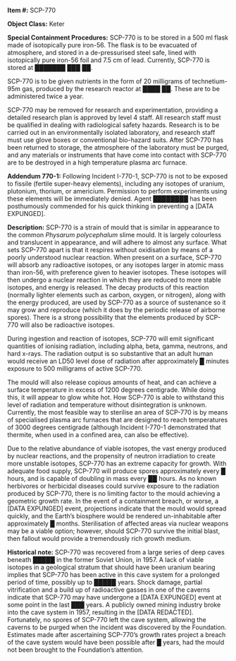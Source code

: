 **Item #:** SCP-770

**Object Class:** Keter

**Special Containment Procedures:** SCP-770 is to be stored in a 500 ml flask made of isotopically pure iron-56. The flask is to be evacuated of atmosphere, and stored in a de-pressurised steel safe, lined with isotopically pure iron-56 foil and 7.5 cm of lead. Currently, SCP-770 is stored at ███████ ███ ██.

SCP-770 is to be given nutrients in the form of 20 milligrams of technetium-95m gas, produced by the research reactor at ████ ██. These are to be administered twice a year.

SCP-770 may be removed for research and experimentation, providing a detailed research plan is approved by level 4 staff. All research staff must be qualified in dealing with radiological safety hazards. Research is to be carried out in an environmentally isolated laboratory, and research staff must use glove boxes or conventional bio-hazard suits. After SCP-770 has been returned to storage, the atmosphere of the laboratory must be purged, and any materials or instruments that have come into contact with SCP-770 are to be destroyed in a high temperature plasma arc furnace.

**Addendum 770-1:** Following Incident I-770-1, SCP-770 is not to be exposed to fissile (fertile super-heavy elements), including any isotopes of uranium, plutonium, thorium, or americium. Permission to perform experiments using these elements will be immediately denied. Agent ████████ has been posthumously commended for his quick thinking in preventing a \[DATA EXPUNGED\].

**Description:** SCP-770 is a strain of mould that is similar in appearance to the common _Physarum polycephalum_ slime mould. It is largely colourless and translucent in appearance, and will adhere to almost any surface. What sets SCP-770 apart is that it respires without oxidisation by means of a poorly understood nuclear reaction. When present on a surface, SCP-770 will absorb any radioactive isotopes, or any isotopes larger in atomic mass than iron-56, with preference given to heavier isotopes. These isotopes will then undergo a nuclear reaction in which they are reduced to more stable isotopes, and energy is released. The decay products of this reaction (normally lighter elements such as carbon, oxygen, or nitrogen), along with the energy produced, are used by SCP-770 as a source of sustenance so it may grow and reproduce (which it does by the periodic release of airborne spores). There is a strong possibility that the elements produced by SCP-770 will also be radioactive isotopes.

During ingestion and reaction of isotopes, SCP-770 will emit significant quantities of ionising radiation, including alpha, beta, gamma, neutrons, and hard x-rays. The radiation output is so substantive that an adult human would receive an LD50 level dose of radiation after approximately █ minutes exposure to 500 milligrams of active SCP-770.

The mould will also release copious amounts of heat, and can achieve a surface temperature in excess of 1200 degrees centigrade. While doing this, it will appear to glow white hot. How SCP-770 is able to withstand this level of radiation and temperature without disintegration is unknown. Currently, the most feasible way to sterilise an area of SCP-770 is by means of specialised plasma arc furnaces that are designed to reach temperatures of 3000 degrees centigrade (although Incident I-770-1 demonstrated that thermite, when used in a confined area, can also be effective).

Due to the relative abundance of viable isotopes, the vast energy produced by nuclear reactions, and the propensity of neutron irradiation to create more unstable isotopes, SCP-770 has an extreme capacity for growth. With adequate food supply, SCP-770 will produce spores approximately every █ hours, and is capable of doubling in mass every ██ hours. As no known herbivores or herbicidal diseases could survive exposure to the radiation produced by SCP-770, there is no limiting factor to the mould achieving a geometric growth rate. In the event of a containment breach, or worse, a \[DATA EXPUNGED\] event, projections indicate that the mould would spread quickly, and the Earth’s biosphere would be rendered un-inhabitable after approximately █ months. Sterilisation of affected areas via nuclear weapons may be a viable option; however, should SCP-770 survive the initial blast, then fallout would provide a tremendously rich growth medium.

**Historical note:** SCP-770 was recovered from a large series of deep caves beneath █████ in the former Soviet Union, in 1957. A lack of viable isotopes in a geological stratum that should have been uranium bearing implies that SCP-770 has been active in this cave system for a prolonged period of time, possibly up to █████ years. Shock damage, partial vitrification and a build up of radioactive gasses in one of the caverns indicate that SCP-770 may have undergone a \[DATA EXPUNGED\] event at some point in the last ███ years. A publicly owned mining industry broke into the cave system in 1957, resulting in the \[DATA REDACTED\]. Fortunately, no spores of SCP-770 left the cave system, allowing the caverns to be purged when the incident was discovered by the Foundation. Estimates made after ascertaining SCP-770’s growth rates project a breach of the cave system would have been possible after █ years, had the mould not been brought to the Foundation’s attention.